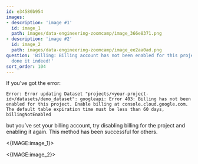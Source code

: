 ```yaml
---
id: e34580b954
images:
- description: 'image #1'
  id: image_1
  path: images/data-engineering-zoomcamp/image_366e8371.png
- description: 'image #2'
  id: image_2
  path: images/data-engineering-zoomcamp/image_ee2aa0ad.png
question: 'Billing: Billing account has not been enabled for this project. But you’ve
  done it indeed!'
sort_order: 104
---
```


If you’ve got the error:

```plaintext
Error: Error updating Dataset "projects/<your-project-id>/datasets/demo_dataset": googleapi: Error 403: Billing has not been enabled for this project. Enable billing at console.cloud.google.com. The default table expiration time must be less than 60 days, billingNotEnabled
```

but you’ve set your billing account, try disabling billing for the project and enabling it again. This method has been successful for others.

<{IMAGE:image_1}>

<{IMAGE:image_2}>